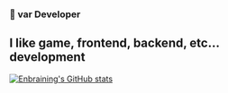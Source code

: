 ### 👋 var Developer

I like game, frontend, backend, etc... development
---

[![Enbraining's GitHub stats](https://github-readme-stats.vercel.app/api?username=enbraining)](https://github.com/anuraghazra/github-readme-stats)
